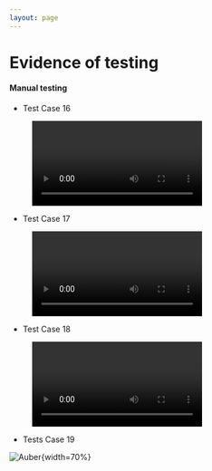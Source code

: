 ```yaml
---
layout: page
---
```

# Evidence of testing

#### Manual testing

* Test Case 16

<figure class="video_container">
  <video controls="true" allowfullscreen="false">
    <source src="../img/evidence/rooms.mp4" type="video/mp4">
  </video>
</figure>

* Test Case 17

<figure class="video_container">
  <video controls="true" allowfullscreen="false">
    <source src="../img/evidence/pause.mp4" type="video/mp4">
  </video>
</figure>

* Test Case 18

<figure class="video_container">
  <video controls="true" allowfullscreen="false">
    <source src="../img/evidence/demo.mp4" type="video/mp4">
  </video>
</figure>

* Tests Case 19

![](../img/evidence/aesthetics.png "Auber"){width=70%}
